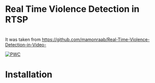 # Real Time Violence Detection in RTSP 
#
It was taken from https://github.com/mamonraab/Real-Time-Violence-Detection-in-Video- 


[![PWC](https://img.shields.io/endpoint.svg?url=https://paperswithcode.com/badge/robust-real-time-violence-detection-in-video/video-classification-on-hockey-fight)](https://paperswithcode.com/sota/video-classification-on-hockey-fight?p=robust-real-time-violence-detection-in-video)

# Installation 